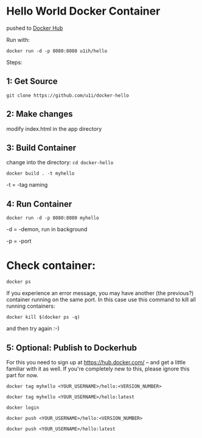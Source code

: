 # Hello World Docker Container

pushed to [Docker Hub
](https://hub.docker.com/r/u1ih/hello)

Run with:

`docker run -d -p 8080:8080 u1ih/hello`

Steps:

## 1: Get Source

`git clone https://github.com/u1i/docker-hello`

## 2: Make changes

modify index.html in the app directory

## 3: Build Container

change into the directory: 
`cd docker-hello`

`docker build . -t myhello`

-t = -tag naming

## 4: Run Container

`docker run -d -p 8080:8080 myhello`

-d = -demon, run in background

-p = -port

# Check container:

`docker ps`

If you experience an error message, you may have another (the previous?) container running on the same port. In this case use this command to kill all running containers:

`docker kill $(docker ps -q)`

and then try again :-)

## 5: Optional: Publish to Dockerhub

For this you need to sign up at https://hub.docker.com/ – and get a little familiar with it as well. If you're completely new to this, please ignore this part for now.

`docker tag myhello <YOUR_USERNAME>/hello:<VERSION_NUMBER>`

`docker tag myhello <YOUR_USERNAME>/hello:latest`

`docker login`

`docker push <YOUR_USERNAME>/hello:<VERSION_NUMBER>`

`docker push <YOUR_USERNAME>/hello:latest`

